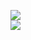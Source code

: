 [![](https://img.shields.io/badge/Made%20With-Github%20Spray-lightgrey.svg?style=for-the-badge&logo=github)](https://github.com/Annihil/github-spray#30349)  
[![](https://i.imgur.com/2DrTn0Z.gif)](https://github.com/Annihil/github-spray)
